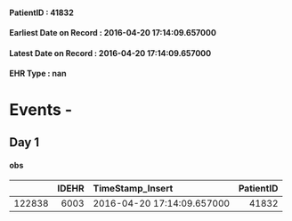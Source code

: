 
#### PatientID : 41832
#### Earliest Date on Record : 2016-04-20 17:14:09.657000
#### Latest Date on Record : 2016-04-20 17:14:09.657000
#### EHR Type : nan

# Events - 

## Day 1

#### obs
|        |   IDEHR | TimeStamp_Insert           |   PatientID |
|-------:|--------:|:---------------------------|------------:|
| 122838 |    6003 | 2016-04-20 17:14:09.657000 |       41832 |


